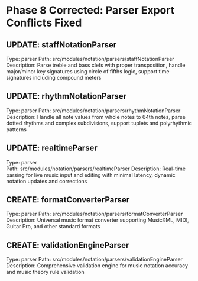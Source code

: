 # Phase 8 Corrected: Parser Export Conflicts Fixed

## UPDATE: staffNotationParser

Type: parser
Path: src/modules/notation/parsers/staffNotationParser
Description: Parse treble and bass clefs with proper transposition, handle major/minor key signatures using circle of fifths logic, support time signatures including compound meters

## UPDATE: rhythmNotationParser

Type: parser
Path: src/modules/notation/parsers/rhythmNotationParser
Description: Handle all note values from whole notes to 64th notes, parse dotted rhythms and complex subdivisions, support tuplets and polyrhythmic patterns

## UPDATE: realtimeParser

Type: parser  
Path: src/modules/notation/parsers/realtimeParser
Description: Real-time parsing for live music input and editing with minimal latency, dynamic notation updates and corrections

## CREATE: formatConverterParser

Type: parser
Path: src/modules/notation/parsers/formatConverterParser  
Description: Universal music format converter supporting MusicXML, MIDI, Guitar Pro, and other standard formats

## CREATE: validationEngineParser

Type: parser
Path: src/modules/notation/parsers/validationEngineParser
Description: Comprehensive validation engine for music notation accuracy and music theory rule validation
